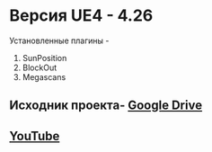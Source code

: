 # Версия UE4 - 4.26
Установленные плагины - 
1. SunPosition
2. BlockOut
3. Megascans
## Исходник проекта- <a href="https://drive.google.com/drive/folders/1m08oKa3OMjZFlc3dObCYuAsiGMfouAVM?usp=sharingL">Google Drive</a>
## <a href="https://youtu.be/tCemQiHH-5k">YouTube</a>

